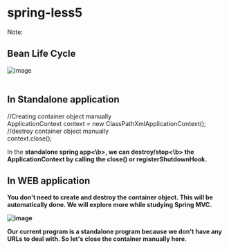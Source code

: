 # spring-less5
Note:
## Bean Life Cycle
![image](https://github.com/AyaElsayed1221/spring-less5/assets/101202928/a14a5f1a-90d2-41fb-9656-bb36a41a8fdf)
<Br></br>

## In Standalone application
//Creating container object manually<br>
ApplicationContext context = new ClassPathXmlApplicationContext();<BR>
//destroy container object manually<br>
context.close();

In the <B>standalone spring app<\b>, we can <b>destroy/stop<\b> the ApplicationContext by calling the <B>close()</B> or <B>registerShutdownHook</B>.

## In WEB application
You don't need to create and destroy the container object. This will be automatically done. We will explore more while studying Spring MVC.

![image](https://github.com/AyaElsayed1221/spring-less5/assets/101202928/534fa8ed-0947-417e-a996-8c07b70d50ff)

Our current program is a standalone program because we don't have any URLs to deal with. So let's close the container manually here.
